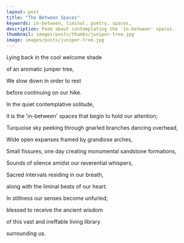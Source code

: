 ```yaml
---
layout: post
title: "The Between Spaces"
keywords: in-between, liminal, poetry, spaces,
description: Poem about contemplating the 'in-between' spaces.
thumbnail: images/posts/thumbs/juniper-tree.jpg
image: images/posts/juniper-tree.jpg
---
```

Lying back in the cool welcome shade

of an aromatic juniper tree,

We slow down in order to rest

before continuing on our hike.

In the quiet contemplative solitude,

it is the 'in-between' spaces that begin to hold our attention;

Turquoise sky peeking through gnarled branches dancing overhead,

Wide open expanses framed by grandiose arches,

Small fissures, one day creating monumental sandstone formations,

Sounds of silence amidst our reverential whispers,

Sacred intervals residing in our breath,

along with the liminal beats of our heart.

In stillness our senses become unfurled;

blessed to receive the ancient wisdom

of this vast and ineffable living library

surrounding us.
